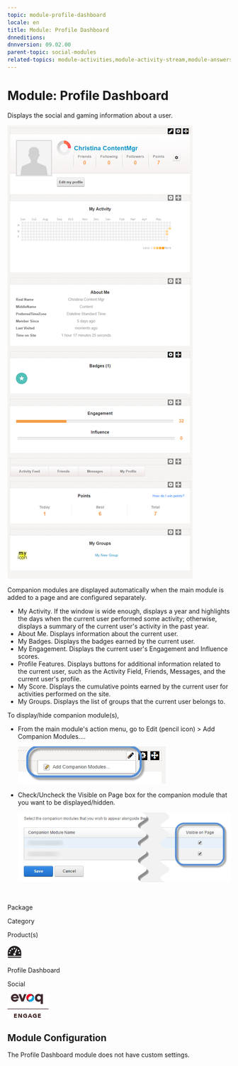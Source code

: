 ```yaml
---
topic: module-profile-dashboard
locale: en
title: Module: Profile Dashboard
dnneditions: 
dnnversion: 09.02.00
parent-topic: social-modules
related-topics: module-activities,module-activity-stream,module-answers,module-blogs,module-challenges,module-discussions,module-group-directory,module-group-spaces,module-ideas,module-journal,module-latest-challenges,module-leaderboard,module-member-directory,module-message-center,module-my-status,module-social-groups,module-related-content,module-social-events,module-social-sharing,module-user-badges,module-wiki
---
```


# Module: Profile Dashboard

Displays the social and gaming information about a user.

  

![Profile Dashboard module](/images/scr-module-ProfileDashboard.png)

  

Companion modules are displayed automatically when the main module is added to a page and are configured separately.

*   My Activity. If the window is wide enough, displays a year and highlights the days when the current user performed some activity; otherwise, displays a summary of the current user's activity in the past year.
*   About Me. Displays information about the current user.
*   My Badges. Displays the badges earned by the current user.
*   My Engagement. Displays the current user's Engagement and Influence scores.
*   Profile Features. Displays buttons for additional information related to the current user, such as the Activity Field, Friends, Messages, and the current user's profile.
*   My Score. Displays the cumulative points earned by the current user for activities performed on the site.
*   My Groups. Displays the list of groups that the current user belongs to.

To display/hide companion module(s),

*   From the main module's action menu, go to Edit (pencil icon) \> Add Companion Modules....  
    
    ![Edit (pencil icon) action menu > Add Companion Modules...](/images/scr-actionmenu-edit-addcompanionmodules.png)
    
      
    
*   Check/Uncheck the Visible on Page box for the companion module that you want to be displayed/hidden.  
    
    ![](/images/scr-companions-VisibleOnPage.png)
    
      
    

 

Package

Category

Product(s)

 ![icon](/images/ico-module-profiledashboard.png) 

Profile Dashboard

Social

 ![Evoq Engage](/images/ico-evoq-engage.png) 

## Module Configuration

The Profile Dashboard module does not have custom settings.